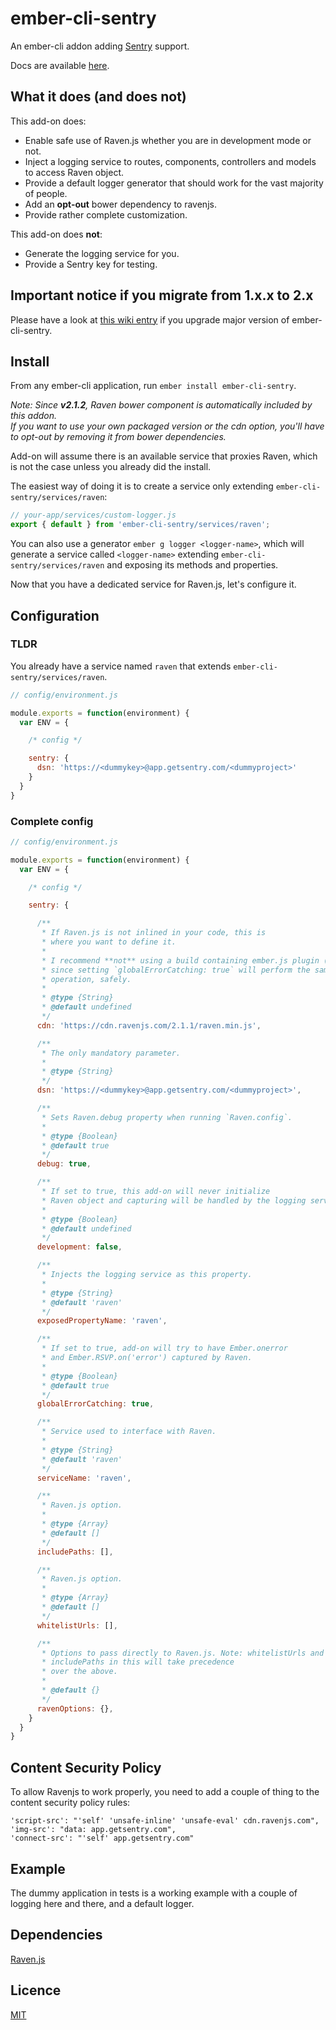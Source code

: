 ember-cli-sentry
================

An ember-cli addon adding [Sentry](https://www.getsentry.com) support.

Docs are available [here](https://damiencaselli.github.io/ember-cli-sentry/).

## What it does (and does not)

This add-on does:

* Enable safe use of Raven.js whether you are in development mode or not.
* Inject a logging service to routes, components, controllers and models to access Raven object.
* Provide a default logger generator that should work for the vast majority of people.
* Add an **opt-out** bower dependency to ravenjs.
* Provide rather complete customization.

This add-on does **not**:

* Generate the logging service for you.
* Provide a Sentry key for testing.

## Important notice if you migrate from 1.x.x to 2.x

Please have a look at [this wiki entry](https://github.com/damiencaselli/ember-cli-sentry/wiki/Migration-from-1.x.x-to-2.x) if you upgrade major version of ember-cli-sentry.

## Install

From any ember-cli application, run `ember install ember-cli-sentry`.

_Note: Since **v2.1.2**, Raven bower component is automatically included by this addon.  
If you want to use your own packaged version or the cdn option, you'll have to opt-out by removing it from bower dependencies._

Add-on will assume there is an available service that proxies Raven, which is not the case unless you already did the install.

The easiest way of doing it is to create a service only extending `ember-cli-sentry/services/raven`:

```js
// your-app/services/custom-logger.js
export { default } from 'ember-cli-sentry/services/raven';
```

You can also use a generator `ember g logger <logger-name>`, which will generate a service called `<logger-name>` extending `ember-cli-sentry/services/raven` and exposing its methods and properties.

Now that you have a dedicated service for Raven.js, let's configure it.

## Configuration

### TLDR

You already have a service named `raven` that extends `ember-cli-sentry/services/raven`.

```js
// config/environment.js

module.exports = function(environment) {
  var ENV = {

    /* config */

    sentry: {
      dsn: 'https://<dummykey>@app.getsentry.com/<dummyproject>'
    }
  }
}
```

### Complete config

```js
// config/environment.js

module.exports = function(environment) {
  var ENV = {

    /* config */

    sentry: {

      /**
       * If Raven.js is not inlined in your code, this is
       * where you want to define it.
       *
       * I recommend **not** using a build containing ember.js plugin (https://github.com/getsentry/raven-js/blob/master/plugins/ember.js)
       * since setting `globalErrorCatching: true` will perform the same
       * operation, safely.
       *
       * @type {String}
       * @default undefined
       */
      cdn: 'https://cdn.ravenjs.com/2.1.1/raven.min.js',

      /**
       * The only mandatory parameter.
       *
       * @type {String}
       */
      dsn: 'https://<dummykey>@app.getsentry.com/<dummyproject>',

      /**
       * Sets Raven.debug property when running `Raven.config`.
       *
       * @type {Boolean}
       * @default true
       */
      debug: true,

      /**
       * If set to true, this add-on will never initialize
       * Raven object and capturing will be handled by the logging service (redirected to the console if you use default service).
       *
       * @type {Boolean}
       * @default undefined
       */
      development: false,

      /**
       * Injects the logging service as this property.
       *
       * @type {String}
       * @default 'raven'
       */
      exposedPropertyName: 'raven',

      /**
       * If set to true, add-on will try to have Ember.onerror
       * and Ember.RSVP.on('error') captured by Raven.
       *
       * @type {Boolean}
       * @default true
       */
      globalErrorCatching: true,

      /**
       * Service used to interface with Raven.
       *
       * @type {String}
       * @default 'raven'
       */
      serviceName: 'raven',

      /**
       * Raven.js option.
       *
       * @type {Array}
       * @default []
       */
      includePaths: [],

      /**
       * Raven.js option.
       *
       * @type {Array}
       * @default []
       */
      whitelistUrls: [],

      /**
       * Options to pass directly to Raven.js. Note: whitelistUrls and
       * includePaths in this will take precedence
       * over the above.
       *
       * @default {}
       */
      ravenOptions: {},
    }
  }
}
```

## Content Security Policy

To allow Ravenjs to work properly, you need to add a couple of thing to the content security policy rules:

```
'script-src': "'self' 'unsafe-inline' 'unsafe-eval' cdn.ravenjs.com",
'img-src': "data: app.getsentry.com",
'connect-src': "'self' app.getsentry.com"
```

## Example

The dummy application in tests is a working example with a couple of logging here and there, and a default logger.

## Dependencies

[Raven.js](https://github.com/getsentry/raven-js)

## Licence

[MIT](https://raw.githubusercontent.com/damiencaselli/ember-cli-sentry/master/LICENSE.md)
